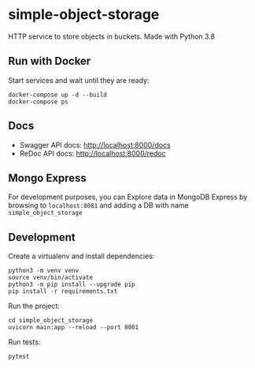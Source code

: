 # simple-object-storage

HTTP service to store objects in buckets. Made with Python 3.8

## Run with Docker

Start services and wait until they are ready:

```shell
docker-compose up -d --build
docker-compose ps
```

## Docs

- Swagger API docs: [http://localhost:8000/docs](http://localhost:8000/docs)
- ReDoc API docs: [http://localhost:8000/redoc](http://localhost:8000/redoc)

## Mongo Express

For development purposes, you can Explore data in MongoDB Express by browsing to `localhost:8081` and adding a DB with
name `simple_object_storage`


## Development

Create a virtualenv and install dependencies:

```shell
python3 -m venv venv
source venv/bin/activate
python3 -m pip install --upgrade pip
pip install -r requirements.txt
```

Run the project:

```shell
cd simple_object_storage
uvicorn main:app --reload --port 8001
```

Run tests:

```shell
pytest
```